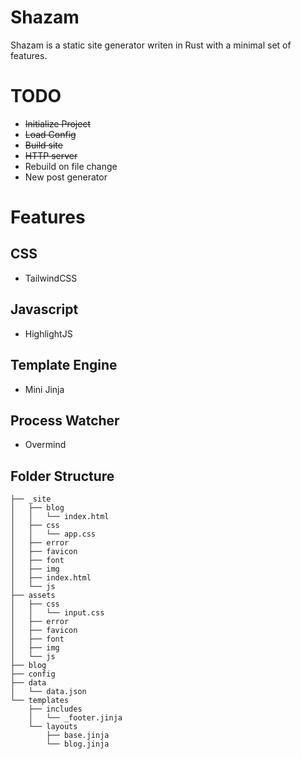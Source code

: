 # Shazam
Shazam is a static site generator writen in Rust with 
a minimal set of features.

# TODO
* ~~Initialize Project~~
* ~~Load Config~~
* ~~Build site~~
* ~~HTTP server~~
* Rebuild on file change
* New post generator

# Features

## CSS
* TailwindCSS

## Javascript
* HighlightJS

## Template Engine
* Mini Jinja

## Process Watcher
* Overmind

## Folder Structure
```test
├── _site
│   ├── blog
│   │   └── index.html
│   ├── css
│   │   └── app.css
│   ├── error
│   ├── favicon
│   ├── font
│   ├── img
│   ├── index.html
│   └── js
├── assets
│   ├── css
│   │   └── input.css
│   ├── error
│   ├── favicon
│   ├── font
│   ├── img
│   └── js
├── blog
├── config
├── data
│   └── data.json
└── templates
    ├── includes
    │   └── _footer.jinja
    └── layouts
        ├── base.jinja
        └── blog.jinja
```
